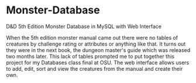 # Monster-Database
D&amp;D 5th Edition Monster Database in MySQL with Web Interface

When the 5th edition monster manual came out there were no tables of creatures by challenge rating or attributes or anything like that. It turns out they were in the next book, the dungeon master's guide which was released two months later. This lack of tables prompted me to put together this project for my Databases class final at OSU. The web interface allows users to add, edit, sort and view the creatures from the manual and create their own. 
